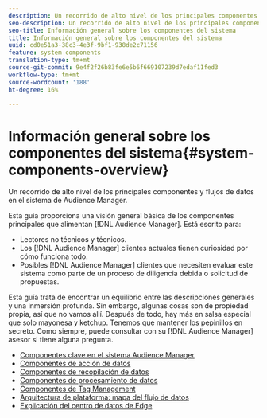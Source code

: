 ```yaml
---
description: Un recorrido de alto nivel de los principales componentes y flujos de datos en el sistema de Audience Manager.
seo-description: Un recorrido de alto nivel de los principales componentes y flujos de datos en el sistema de Audience Manager.
seo-title: Información general sobre los componentes del sistema
title: Información general sobre los componentes del sistema
uuid: cd0e51a3-38c3-4e3f-9bf1-938de2c71156
feature: system components
translation-type: tm+mt
source-git-commit: 9e4f2f26b83fe6e5b6f669107239d7edaf11fed3
workflow-type: tm+mt
source-wordcount: '188'
ht-degree: 16%

---
```



# Información general sobre los componentes del sistema{#system-components-overview}

Un recorrido de alto nivel de los principales componentes y flujos de datos en el sistema de Audience Manager.

<!-- 

c_compintro.xml

 -->

Esta guía proporciona una visión general básica de los componentes principales que alimentan [!DNL Audience Manager]. Está escrito para:

* Lectores no técnicos y técnicos.
* Los [!DNL Audience Manager] clientes actuales tienen curiosidad por cómo funciona todo.
* Posibles [!DNL Audience Manager] clientes que necesiten evaluar este sistema como parte de un proceso de diligencia debida o solicitud de propuestas.

Esta guía trata de encontrar un equilibrio entre las descripciones generales y una inmersión profunda. Sin embargo, algunas cosas son de propiedad propia, así que no vamos allí. Después de todo, hay más en salsa especial que solo mayonesa y ketchup. Tenemos que mantener los pepinillos en secreto. Como siempre, puede consultar con su [!DNL Audience Manager] asesor si tiene alguna pregunta.

* [Componentes clave en el sistema Audience Manager](/help/using/reference/system-components/components-stack.md)
* [Componentes de acción de datos](/help/using/reference/system-components/components-data-action.md)
* [Componentes de recopilación de datos](/help/using/reference/system-components/components-data-collection.md)
* [Componentes de procesamiento de datos](/help/using/reference/system-components/components-data-processing.md)
* [Componentes de Tag Management](/help/using/reference/system-components/components-tag-management.md)
* [Arquitectura de plataforma: mapa del flujo de datos](/help/using/reference/system-components/components-platform-architecture.md)
* [Explicación del centro de datos de Edge](/help/using/reference/system-components/components-edge.md)

